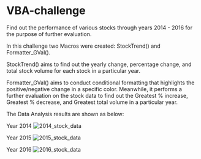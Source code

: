 # VBA-challenge
Find out the performance of various stocks through years 2014 - 2016 for the purpose of further evaluation.

In this challenge two Macros were created: StockTrend() and Formatter_GVal().

StockTrend() aims to find out the yearly change, percentage change, and total stock volume for each stock in a particular year.

Formatter_GVal() aims to conduct conditional formatting that highlights the positive/negative change in a specific color. Meanwhile, it performs a further evaluation on the stock data to find out the Greatest % increase, Greatest % decrease, and Greatest total volume in a particular year.

The Data Analysis results are shown as below:

Year 2014
![2014_stock_data](https://user-images.githubusercontent.com/78228812/112675053-e3b19e00-8e23-11eb-8627-e106a1e2fb97.jpg)

Year 2015
![2015_stock_data](https://user-images.githubusercontent.com/78228812/112675070-eca26f80-8e23-11eb-9252-85736a684de3.jpg)

Year 2016
![2016_stock_data](https://user-images.githubusercontent.com/78228812/112675088-f330e700-8e23-11eb-9ada-8ce454559abd.jpg)
